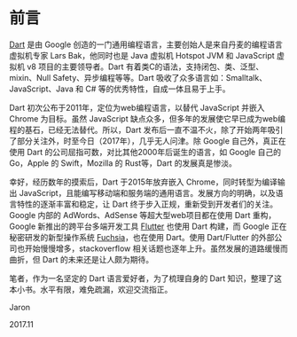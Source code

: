 # 前言

[Dart](https://dart.dev/) 是由 Google 创造的一门通用编程语言，主要创始人是来自丹麦的编程语言虚拟机专家 Lars Bak，他同时也是 Java 虚拟机 Hotspot JVM 和 JavaScript 虚拟机 v8 项目的主要领导者。Dart 有着类C的语法，支持闭包、类、泛型、mixin、Null Safety、异步编程等等。Dart 吸收了众多语言如：Smalltalk、JavaScript、Java 和 C# 等的优秀特性，自成一体且易于上手。

Dart 初次公布于2011年，定位为web编程语言，以替代 JavaScript 并嵌入 Chrome 为目标。虽然 JavaScript 缺点众多，但多年的发展使它早已成为web编程的基石，已经无法替代。所以，Dart 发布后一直不温不火，除了开始两年吸引了部分关注外，时至今日（2017年），几乎无人问津。除 Google 自己外，真正在使用 Dart 的公司屈指可数，对比其他2000年后诞生的语言，如 Google 自己的 Go，Apple 的 Swift，Mozilla 的 Rust等，Dart 的发展真是惨淡。

幸好，经历数年的摸索后，Dart 于2015年放弃嵌入 Chrome，同时转型为编译输出 JavaScript，且能编写移动端和服务端的通用语言。发展方向的明确，以及语言特性的逐渐丰富和稳定，让 Dart 终于步入正规，重新受到开发者们的关注。Google 内部的 AdWords、AdSense 等超大型web项目都在使用 Dart 重构，Google 新推出的跨平台多端开发工具 [Flutter](https://flutter.dev/) 也使用 Dart 构建，而 Google 正在秘密研发的新型操作系统 [Fuchsia](https://fuchsia.dev/)，也在使用 Dart。使用 Dart/Flutter 的外部公司也开始慢慢增多，stackoverflow 相关话题也逐年上升。虽然发展的道路缓慢而曲折，但 Dart 的未来还是让人颇为期待。

笔者，作为一名坚定的 Dart 语言爱好者，为了梳理自身的 Dart 知识，整理了这本小书。水平有限，难免疏漏，欢迎交流指正。

Jaron

2017.11
